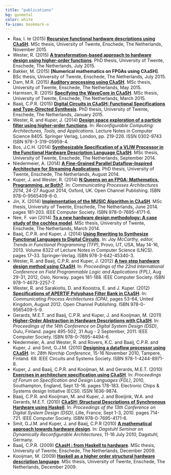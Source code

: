 ```yaml
---
title: "publications"
bg: gunmetal
color: white
fa-icon: bookmark-o
---
```


* Raa, I. te (2015) __[Recursive functional hardware descriptions using CλaSH](http://essay.utwente.nl/68804/)__. MSc thesis, University of Twente, Enschede, The Netherlands, November 2015.
* Wester, R. (2015) __[A transformation-based approach to hardware design using higher-order functions](http://doc.utwente.nl/96278/)__. PhD thesis, University of Twente, Enschede, The Netherlands, July 2015.
* Bakker, M. (2015) __[Numerical mathematics on FPGAs using CλaSH]__. BSc thesis, University of Twente, Enschede, The Netherlands, July 2015.
* Dam, M.R. (2015) __[Auditory processing using CλaSH](http://essay.utwente.nl/67613/)__. MSc thesis, University of Twente, Enschede, The Netherlands, May 2015.
* Harmsen, R. (2015) __[Specifying the WaveCore in CλaSH](http://essay.utwente.nl/66896/)__. MSc thesis, University of Twente, Enschede, The Netherlands, March 2015.
* Baaij, C.P.R. (2015) __[Digital Circuits in CλaSH: Functional Specifications and Type-Directed Synthesis](http://doc.utwente.nl/93962/)__. PhD thesis, University of Twente, Enschede, The Netherlands, January 2015.
* Wester, R. and Kuper, J. (2014) __[Design space exploration of a particle filter using higher-order functions](http://doc.utwente.nl/90642/)__. In: _Reconfigurable Computing: Architectures, Tools, and Applications_. Lecture Notes in Computer Science 8405. Springer Verlag, London, pp. 219-226. ISSN 0302-9743 ISBN 978-3-319-05959-4.
* Bos, J.C.H. (2014) __[Synthesizable Specification of a VLIW Processor in the Functional Hardware Description Language CλaSH](http://essay.utwente.nl/66086/)__. MSc thesis, University of Twente, Enschede, The Netherlands, September 2014.
* Niedermeier, A. (2014) __[A Fine-Grained Parallel Dataflow-Inspired Architecture for Streaming Applications](http://doc.utwente.nl/91607/)__. PhD thesis, University of Twente, Enschede, The Netherlands, August 2014.
* Kuper, J. and Wester, R. (2014) __[N Queens on an FPGA: Mathematics, Programming, or Both?](http://doc.utwente.nl/94663/)__. In: _Communicating Processes Architectures 2014_, 24-27 August 2014, Oxford, UK. Open Channel Publishing. ISBN 978-0-9565409-8-0.
* Jin, X. (2014) __[Implementation of the MUSIC Algorithm in CλaSH](http://essay.utwente.nl/65225/)__. MSc thesis, University of Twente, Enschede, The Netherlands, June 2014. pages 181-203. IEEE Computer Society. ISBN 978-0-7695-4171-6.
* Nee, F. van (2014) __[To a new hardware design methodology: A case study of the cochlea model](http://essay.utwente.nl/64835/)__. MSc thesis, University of Twente, Enschede, The Netherlands, March 2014.
* Baaij, C.P.R. and Kuper, J. (2014) __[Using Rewriting to Synthesize Functional Languages to Digital Circuits](http://doc.utwente.nl/89215/)__. In: _Jay McCarthy, editor, Trends in Functional Programming (TFP)_, Provo, UT, USA, May 14-16, 2013. Volume 8322 of Lecture Notes in Computer Science (LNCS). pages 17–33. Springer-Verlag. ISBN 978-3-642-45340-3.
* Wester, R. and Baaij, C.P.R. and Kuper, J. (2012) __[A two step hardware design method using CλaSH](http://doc.utwente.nl/82306/)__. In: _Proceedings of the 22nd International Conference on Field Programmable Logic and Applications (FPL)_, Aug 29-31, 2012, Oslo, Norway. pages 181-188. IEEE Computer Society. ISBN 978-1-4673-2257-7.
* Wester, R. and Sarakiotis, D. and Kooistra, E. and J. Kuper. (2012) __[Specifications of APERTIF Polyphase Filter Bank in CλaSH](http://doc.utwente.nl/82307/)__. In: _Communicating Process Architectures (CPA)_, pages 53-64, United Kingdom, August 2012. Open Channel Publishing. ISBN 978-0-9565409-5-9.
* Gerards, M.E.T. and Baaij, C.P.R. and Kuper, J. and Kooijman, M. (2011) __[Higher-Order Abstraction in Hardware Descriptions with CλaSH](http://doc.utwente.nl/78217/)__. In: _Proceedings of the 14th Conference on Digital System Design (DSD)_, Oulu, Finland. pages 495-502, 31 Aug - 2 September, 2011. IEEE Computer Society. ISBN 978-0-7695-4494-6.
* Niedermeier, A. and Wester, R. and Rovers, K.C. and Baaij, C.P.R. and Kuper, J. and Smit, G.J.M. (2010) __[Designing a dataflow processor using CλaSH](http://doc.utwente.nl/74963/)__. In: _28th Norchip Conference_, 15-16 November 2010, Tampere, Finland. 69. IEEE Circuits and Systems Society. ISBN 978-1-4244-8971-8.
* Kuper, J. and Baaij, C.P.R. and Kooijman, M. and Gerards, M.E.T. (2010) __[Exercises in architecture specification using CλaSH](http://doc.utwente.nl/75093/)__. In: _Proceedings of Forum on Specification and Design Languages (FDL)_, 2010, Southampton, England, Sept 13-16. pages 178-183. Electronic Chips & Systems design Initiative (ECSI). ISSN 1636-9874.
* Baaij, C.P.R. and Kooijman, M. and Kuper, J. and Boeijink, W.A. and Gerards, M.E.T. (2010) __[CλaSH: Structural Descriptions of Synchronous Hardware using Haskell](http://doc.utwente.nl/73124/)__. In: _Proceedings of the 13th Conference on Digital System Design (DSD)_, Lille, France, Sept 1-3, 2010. pages 714-721. IEEE Computer Society. ISBN 978-0-7695-4171-6.
* Smit, G.J.M. and Kuper, J. and Baaij, C.P.R (2010) __[A mathematical approach towards hardware design](http://doc.utwente.nl/75334/)__. In: _Dagstuhl Seminar on Dynamically Reconfigurable Architectures_, 11-16 July 2010, Dagstuhl, Germany.
* Baaij, C.P.R. (2009) __[CλasH : from Haskell to hardware](http://essay.utwente.nl/59482/)__. MSc thesis, University of Twente, Enschede, The Netherlands, December 2009.
* Kooijman, M. (2009) __[Haskell as a higher order structural hardware description language](http://essay.utwente.nl/59381/)__. MSc thesis, University of Twente, Enschede, The Netherlands, December 2009.
